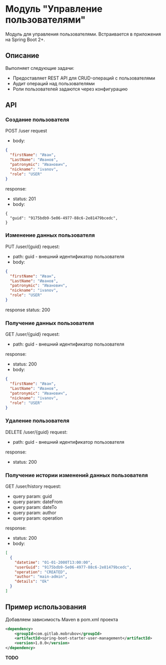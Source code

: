 # Модуль "Управление пользователями"

Модуль для управления пользователями. Встраивается в приложения на Spring Boot 2+.

## Описание
Выполняет следующие задачи:
* Предоставляет REST API для CRUD-операций с пользователями
* Аудит операций над пользователями
* Роли пользователей задаются через конфигурацию
## API
### Создание пользователя
POST /user
request
* body:
```json
{
  "firstName": "Иван",
  "LastName": "Иванов",
  "patronymic": "Иванович",
  "nickname": "ivanov",
  "role": "USER"
}
```
response:
* status: 201
* body:
```
{
  "guid": "9175bdb9-5e06-4977-88c6-2e81479bcedc",
}
```
### Изменение данных пользователя
PUT /user/{guid}
request:
* path: guid - внешний идентификатор пользователя
* body:
```json
{
  "firstName": "Иван",
  "LastName": "Иванов",
  "patronymic": "Иванович",
  "nickname": "ivanov",
  "role": "USER"
}
```
response status: 200
### Получение данных пользователя
GET /user/{guid}
request:
* path: guid - внешний идентификатор пользователя

response:
* status: 200
* body:
```json
{
  "firstName": "Иван",
  "LastName": "Иванов",
  "patronymic": "Иванович",
  "nickname": "ivanov",
  "role": "USER"
}
```
### Удаление пользователя
DELETE /user/{guid}
request:
* path: guid - внешний идентификатор пользователя

response:
* status: 200

### Получение истории изменений данных пользователя
GET /user/history
request:
* query param: guid
* query param: dateFrom
* query param: dateTo
* query param: author
* query param: operation

response:
* status: 200
* body:
```json
[
  {
    "datetime": "01-01-2000T13:00:00",
    "userGuid": "9175bdb9-5e06-4977-88c6-2e81479bcedc",
    "operation": "CREATED",
    "author": "main-admin",
    "details": "Ok"
  }
]
```
## Пример использования
Добавляем зависимость Maven в pom.xml проекта
```xml
<dependency>
    <groupId>com.gitlab.mobrubov</groupId>
    <artifactId>spring-boot-starter-user-management</artifactId>
    <version>1.0.0</version>
</dependency>
```

**TODO**
